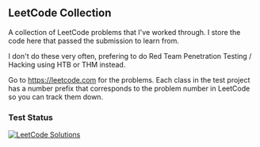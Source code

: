 ## LeetCode Collection
A collection of LeetCode problems that I've worked through. I store the code here that passed the submission to learn from.

I don't do these very often, prefering to do Red Team Penetration Testing / Hacking using HTB or THM instead.

Go to https://leetcode.com for the problems. Each class in the test project has a number prefix that corresponds to the problem number in LeetCode so you can track them down.

### Test Status

[![LeetCode Solutions](https://github.com/TomRuyter/LeetCode/actions/workflows/LeetCodeTests.yml/badge.svg?branch=main)](https://github.com/TomRuyter/LeetCode/actions/workflows/LeetCodeTests.yml)
